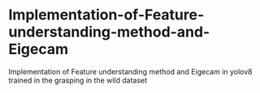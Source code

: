 # Implementation-of-Feature-understanding-method-and-Eigecam
Implementation of Feature understanding method and Eigecam in yolov8 trained in the grasping in the wild dataset
